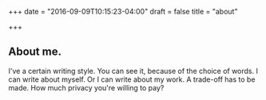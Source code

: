 +++
date = "2016-09-09T10:15:23-04:00"
draft = false
title = "about"

+++

## About me.

I've a certain writing style.
You can see it, because of the choice of words.
I can write about myself.
Or I can write about my work.
A trade-off has to be made.
How much privacy you're willing to pay?
